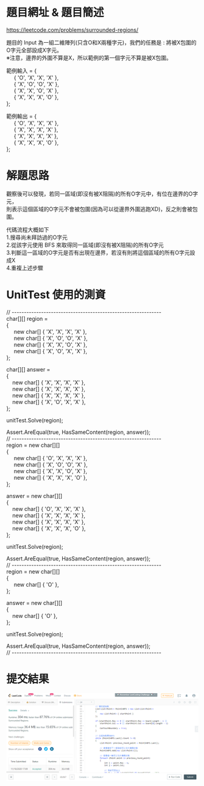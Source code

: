 # 題目網址 & 題目簡述  
https://leetcode.com/problems/surrounded-regions/  
  
題目的 Input 為一組二維陣列(只含O和X兩種字元)，我們的任務是 : 將被X包圍的O字元全部設成X字元。  
※注意，邊界的外圍不算是X，所以範例的第一個字元不算是被X包圍。  
  
範例輸入 = {  
&nbsp;&nbsp;&nbsp;&nbsp;&nbsp;{ 'O', 'X', 'X', 'X' },  
&nbsp;&nbsp;&nbsp;&nbsp;&nbsp;{ 'X', 'O', 'O', 'X' },  
&nbsp;&nbsp;&nbsp;&nbsp;&nbsp;{ 'X', 'X', 'O', 'X' },  
&nbsp;&nbsp;&nbsp;&nbsp;&nbsp;{ 'X', 'X', 'X', 'O' },  
};  
  
範例輸出 = {  
&nbsp;&nbsp;&nbsp;&nbsp;&nbsp;{ 'O', 'X', 'X', 'X' },  
&nbsp;&nbsp;&nbsp;&nbsp;&nbsp;{ 'X', 'X', 'X', 'X' },  
&nbsp;&nbsp;&nbsp;&nbsp;&nbsp;{ 'X', 'X', 'X', 'X' },  
&nbsp;&nbsp;&nbsp;&nbsp;&nbsp;{ 'X', 'X', 'X', 'O' },  
};  
  
# 解題思路  
觀察後可以發現，若同一區域(即沒有被X阻隔)的所有O字元中，有位在邊界的O字元，  
則表示這個區域的O字元不會被包圍(因為可以從邊界外圍逃跑XD)，反之則會被包圍。  
  
代碼流程大概如下  
1.搜尋尚未拜訪過的O字元  
2.從該字元使用 BFS 來取得同一區域(即沒有被X阻隔)的所有O字元  
3.判斷這一區域的O字元是否有出現在邊界，若沒有則將這個區域的所有O字元設成X  
4.重複上述步驟  
  
# UnitTest 使用的測資  
// -------------------------------------------------------------  
char[][] region =  
{  
&nbsp;&nbsp;&nbsp;&nbsp;&nbsp;new char[] { 'X', 'X', 'X', 'X' },  
&nbsp;&nbsp;&nbsp;&nbsp;&nbsp;new char[] { 'X', 'O', 'O', 'X' },  
&nbsp;&nbsp;&nbsp;&nbsp;&nbsp;new char[] { 'X', 'X', 'O', 'X' },  
&nbsp;&nbsp;&nbsp;&nbsp;&nbsp;new char[] { 'X', 'O', 'X', 'X' },  
};  
  
char[][] answer =  
{  
&nbsp;&nbsp;&nbsp;&nbsp;new char[] { 'X', 'X', 'X', 'X' },  
&nbsp;&nbsp;&nbsp;&nbsp;new char[] { 'X', 'X', 'X', 'X' },  
&nbsp;&nbsp;&nbsp;&nbsp;new char[] { 'X', 'X', 'X', 'X' },  
&nbsp;&nbsp;&nbsp;&nbsp;new char[] { 'X', 'O', 'X', 'X' },  
};  
  
unitTest.Solve(region);  
  
Assert.AreEqual(true, HasSameContent(region, answer));  
// -------------------------------------------------------------  
region = new char[][]  
{  
&nbsp;&nbsp;&nbsp;&nbsp;&nbsp;new char[] { 'O', 'X', 'X', 'X' },  
&nbsp;&nbsp;&nbsp;&nbsp;&nbsp;new char[] { 'X', 'O', 'O', 'X' },  
&nbsp;&nbsp;&nbsp;&nbsp;&nbsp;new char[] { 'X', 'X', 'O', 'X' },  
&nbsp;&nbsp;&nbsp;&nbsp;&nbsp;new char[] { 'X', 'X', 'X', 'O' },  
};  
  
answer = new char[][]  
{  
&nbsp;&nbsp;&nbsp;&nbsp;new char[] { 'O', 'X', 'X', 'X' },  
&nbsp;&nbsp;&nbsp;&nbsp;new char[] { 'X', 'X', 'X', 'X' },  
&nbsp;&nbsp;&nbsp;&nbsp;new char[] { 'X', 'X', 'X', 'X' },  
&nbsp;&nbsp;&nbsp;&nbsp;new char[] { 'X', 'X', 'X', 'O' },  
};  
  
unitTest.Solve(region);  
  
Assert.AreEqual(true, HasSameContent(region, answer));  
// -------------------------------------------------------------  
region = new char[][]  
{  
&nbsp;&nbsp;&nbsp;&nbsp;&nbsp;new char[] { 'O' },  
};  
  
answer = new char[][]  
{  
&nbsp;&nbsp;&nbsp;&nbsp;new char[] { 'O' },  
};  
  
unitTest.Solve(region);  
  
Assert.AreEqual(true, HasSameContent(region, answer));  
// -------------------------------------------------------------  
  
# 提交結果  
![image](https://raw.githubusercontent.com/Jacky20200711/LeetCode/master/Q130(Surrounded%20Regions)/SuccessShot.PNG)  
&emsp;  
&emsp;  
